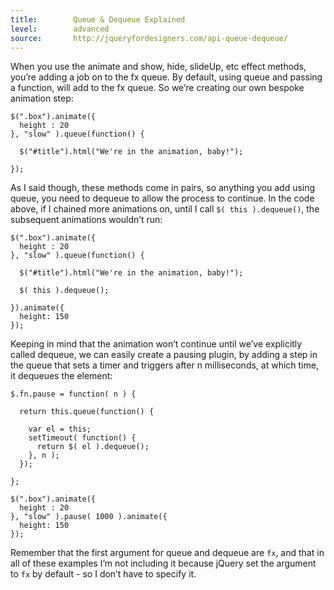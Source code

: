 ```yaml
---
title:        Queue & Dequeue Explained
level:        advanced
source:       http://jqueryfordesigners.com/api-queue-dequeue/
---
```


When you use the animate and show, hide, slideUp, etc effect methods, you’re
adding a job on to the fx queue. By default, using queue and passing a function,
will add to the fx queue. So we’re creating our own bespoke animation step:

```
$(".box").animate({
  height : 20
}, "slow" ).queue(function() {

  $("#title").html("We're in the animation, baby!");

});
```

As I said though, these methods come in pairs, so anything you add using queue,
you need to dequeue to allow the process to continue. In the code above, if I
chained more animations on, until I call `$( this ).dequeue()`, the subsequent
animations wouldn’t run:

```
$(".box").animate({
  height : 20
}, "slow" ).queue(function() {

  $("#title").html("We're in the animation, baby!");

  $( this ).dequeue();

}).animate({
  height: 150
});
```

Keeping in mind that the animation won’t continue until we’ve explicitly called
dequeue, we can easily create a pausing plugin, by adding a step in the queue
that sets a timer and triggers after n milliseconds, at which time, it dequeues
the element:

```
$.fn.pause = function( n ) {

  return this.queue(function() {

    var el = this;
    setTimeout( function() {
      return $( el ).dequeue();
    }, n );
  });

};

$(".box").animate({
  height : 20
}, "slow" ).pause( 1000 ).animate({
  height: 150
});
```


Remember that the first argument for queue and dequeue are `fx`, and that in
all of these examples I’m not including it because jQuery set the argument to `fx` by default - so I don’t have to specify it.
